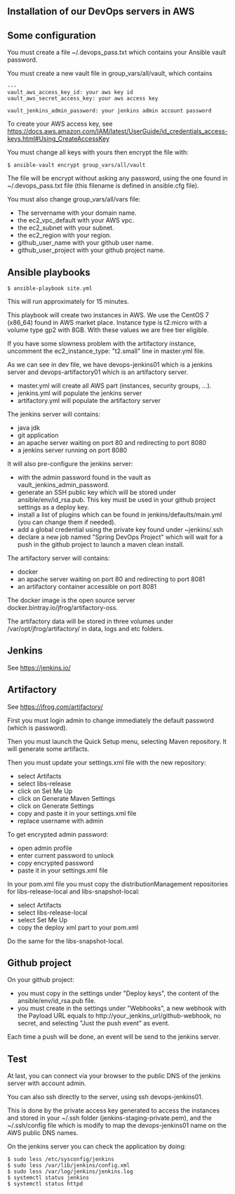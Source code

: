 ## Installation of our DevOps servers in AWS

## Some configuration

You must create a file ~/.devops_pass.txt which contains your Ansible vault password.

You must create a new vault file in group_vars/all/vault, which contains
```
---
vault_aws_access_key_id: your aws key id
vault_aws_secret_access_key: your aws access key

vault_jenkins_admin_password: your jenkins admin account password
```
To create your AWS access key, see https://docs.aws.amazon.com/IAM/latest/UserGuide/id_credentials_access-keys.html#Using_CreateAccessKey

You must change all keys with yours then encrypt the file with:
```
$ ansible-vault encrypt group_vars/all/vault
```
The file will be encrypt without asking any password, using the one found in ~/.devops_pass.txt file (this filename is defined in ansible.cfg file).

You must also change group_vars/all/vars file:
* The servername with your domain name.
* the ec2_vpc_default with your AWS vpc.
* the ec2_subnet with your subnet.
* the ec2_region with your region.
* github_user_name with your github user name.
* github_user_project with your github project name.

## Ansible playbooks

```
$ ansible-playbook site.yml
```

This will run approximately for 15 minutes.

This playbook will create two instances in AWS. We use the CentOS 7 (x86_64) found in AWS market place.
Instance type is t2.micro with a volume type gp2 with 8GB.
With these values we are free tier eligible.

If you have some slowness problem with the artifactory instance, uncomment the ec2_instance_type: "t2.small" line in master.yml file.

As we can see in dev file, we have devops-jenkins01 which is a jenkins server and devops-artifactory01 which is an artifactory server.

* master.yml will create all AWS part (instances, security groups, ...).
* jenkins.yml will populate the jenkins server
* artifactory.yml will populate the artifactory server

The jenkins server will contains:
* java jdk
* git application
* an apache server waiting on port 80 and redirecting to port 8080
* a jenkins server running on port 8080

It will also pre-configure the jenkins server:
* with the admin password found in the vault as vault_jenkins_admin_password.
* generate an SSH public key which will be stored under ansible/env/id_rsa.pub. This key must be used in your github project settings as a deploy key.
* install a list of plugins which can be found in jenkins/defaults/main.yml (you can change them if needed).
* add a global credential using the private key found under ~jenkins/.ssh
* declare a new job named "Spring DevOps Project" which will wait for a push in the github project to launch a maven clean install.

The artifactory server will contains:
* docker
* an apache server waiting on port 80 and redirecting to port 8081
* an artifactory container accessible on port 8081

The docker image is the open source server docker.bintray.io/jfrog/artifactory-oss.

The artifactory data will be stored in three volumes under /var/opt/jfrog/artifactory/ in data, logs and etc folders.

## Jenkins

See https://jenkins.io/

## Artifactory

See https://jfrog.com/artifactory/

First you must login admin to change immediately the default password (which is password).

Then you must launch the Quick Setup menu, selecting Maven repository. It will generate some artifacts.

Then you must update your settings.xml file with the new repository:
* select Artifacts
* select libs-release
* click on Set Me Up
* click on Generate Maven Settings
* click on Generate Settings
* copy and paste it in your settings.xml file
* replace username with admin

To get encrypted admin password:
* open admin profile
* enter current password to unlock
* copy encrypted password
* paste it in your settings.xml file

In your pom.xml file you must copy the distributionManagement repositories for libs-release-local and libs-snapshot-local:
* select Artifacts
* select libs-release-local
* select Set Me Up
* copy the deploy xml part to your pom.xml

Do the same for the libs-snapshot-local.

## Github project

On your github project:
* you must copy in the settings under "Deploy keys", the content of the ansible/env/id_rsa.pub file.
* you must create in the settings under "Webhooks", a new webhook with the Payload URL equals to http://your_jenkins_url/github-webhook, no secret, and selecting "Just the push event" as event.

Each time a push will be done, an event will be send to the jenkins server.

## Test

At last, you can connect via your browser to the public DNS of the jenkins server with account admin.

You can also ssh directly to the server, using ssh devops-jenkins01.

This is done by the private access key generated to access the instances and stored in your ~/.ssh folder (jenkins-staging-private.pem), and the ~/.ssh/config file which is modify to map the devops-jenkins01 name on the AWS public DNS names.

On the jenkins server you can check the application by doing:
```
$ sudo less /etc/sysconfig/jenkins
$ sudo less /var/lib/jenkins/config.xml
$ sudo less /var/log/jenkins/jenkins.log
$ systemctl status jenkins
$ systemctl status httpd
```
